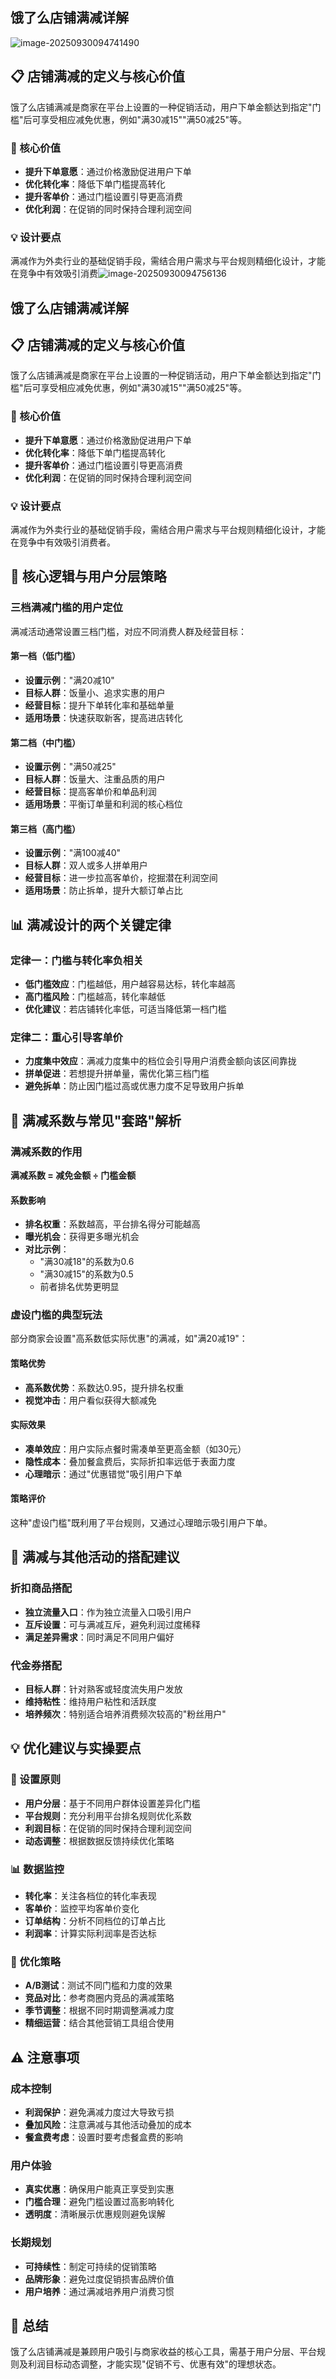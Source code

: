 ## 饿了么店铺满减详解

![image-20250930094741490](C:\Users\Administrator\AppData\Roaming\Typora\typora-user-images\image-20250930094741490.png)

## 📋 店铺满减的定义与核心价值

饿了么店铺满减是商家在平台上设置的一种促销活动，用户下单金额达到指定"门槛"后可享受相应减免优惠，例如"满30减15""满50减25"等。

### 🎯 核心价值

- **提升下单意愿**：通过价格激励促进用户下单
- **优化转化率**：降低下单门槛提高转化
- **提升客单价**：通过门槛设置引导更高消费
- **优化利润**：在促销的同时保持合理利润空间

### 💡 设计要点

满减作为外卖行业的基础促销手段，需结合用户需求与平台规则精细化设计，才能在竞争中有效吸引消费![image-20250930094756136](C:\Users\Administrator\AppData\Roaming\Typora\typora-user-images\image-20250930094756136.png)

## 饿了么店铺满减详解

## 📋 店铺满减的定义与核心价值

饿了么店铺满减是商家在平台上设置的一种促销活动，用户下单金额达到指定"门槛"后可享受相应减免优惠，例如"满30减15""满50减25"等。

### 🎯 核心价值

- **提升下单意愿**：通过价格激励促进用户下单
- **优化转化率**：降低下单门槛提高转化
- **提升客单价**：通过门槛设置引导更高消费
- **优化利润**：在促销的同时保持合理利润空间

### 💡 设计要点

满减作为外卖行业的基础促销手段，需结合用户需求与平台规则精细化设计，才能在竞争中有效吸引消费者。

## 🎯 核心逻辑与用户分层策略

### 三档满减门槛的用户定位

满减活动通常设置三档门槛，对应不同消费人群及经营目标：

#### 第一档（低门槛）

- **设置示例**："满20减10"
- **目标人群**：饭量小、追求实惠的用户
- **经营目标**：提升下单转化率和基础单量
- **适用场景**：快速获取新客，提高进店转化

#### 第二档（中门槛）

- **设置示例**："满50减25"
- **目标人群**：饭量大、注重品质的用户
- **经营目标**：提高客单价和单品利润
- **适用场景**：平衡订单量和利润的核心档位

#### 第三档（高门槛）

- **设置示例**："满100减40"
- **目标人群**：双人或多人拼单用户
- **经营目标**：进一步拉高客单价，挖掘潜在利润空间
- **适用场景**：防止拆单，提升大额订单占比

## 📊 满减设计的两个关键定律

### 定律一：门槛与转化率负相关

- **低门槛效应**：门槛越低，用户越容易达标，转化率越高
- **高门槛风险**：门槛越高，转化率越低
- **优化建议**：若店铺转化率低，可适当降低第一档门槛

### 定律二：重心引导客单价

- **力度集中效应**：满减力度集中的档位会引导用户消费金额向该区间靠拢
- **拼单促进**：若想提升拼单量，需优化第三档门槛
- **避免拆单**：防止因门槛过高或优惠力度不足导致用户拆单

## 🔢 满减系数与常见"套路"解析

### 满减系数的作用

**满减系数 = 减免金额 ÷ 门槛金额**

#### 系数影响

- **排名权重**：系数越高，平台排名得分可能越高
- **曝光机会**：获得更多曝光机会
- **对比示例**： 
  - "满30减18"的系数为0.6
  - "满30减15"的系数为0.5
  - 前者排名优势更明显

### 虚设门槛的典型玩法

部分商家会设置"高系数低实际优惠"的满减，如"满20减19"：

#### 策略优势

- **高系数优势**：系数达0.95，提升排名权重
- **视觉冲击**：用户看似获得大额减免

#### 实际效果

- **凑单效应**：用户实际点餐时需凑单至更高金额（如30元）
- **隐性成本**：叠加餐盒费后，实际折扣率远低于表面力度
- **心理暗示**：通过"优惠错觉"吸引用户下单

#### 策略评价

这种"虚设门槛"既利用了平台规则，又通过心理暗示吸引用户下单。

## 🤝 满减与其他活动的搭配建议

### 折扣商品搭配

- **独立流量入口**：作为独立流量入口吸引用户
- **互斥设置**：可与满减互斥，避免利润过度稀释
- **满足差异需求**：同时满足不同用户偏好

### 代金券搭配

- **目标人群**：针对熟客或轻度流失用户发放
- **维持粘性**：维持用户粘性和活跃度
- **培养频次**：特别适合培养消费频次较高的"粉丝用户"

## 💡 优化建议与实操要点

### 🎯 设置原则

- **用户分层**：基于不同用户群体设置差异化门槛
- **平台规则**：充分利用平台排名规则优化系数
- **利润目标**：在促销的同时保持合理利润空间
- **动态调整**：根据数据反馈持续优化策略

### 📊 数据监控

- **转化率**：关注各档位的转化率表现
- **客单价**：监控平均客单价变化
- **订单结构**：分析不同档位的订单占比
- **利润率**：计算实际利润率是否达标

### 🔄 优化策略

- **A/B测试**：测试不同门槛和力度的效果
- **竞品对比**：参考商圈内竞品的满减策略
- **季节调整**：根据不同时期调整满减力度
- **精细运营**：结合其他营销工具组合使用

## ⚠️ 注意事项

### 成本控制

- **利润保护**：避免满减力度过大导致亏损
- **叠加风险**：注意满减与其他活动叠加的成本
- **餐盒费考虑**：设置时要考虑餐盒费的影响

### 用户体验

- **真实优惠**：确保用户能真正享受到实惠
- **门槛合理**：避免门槛设置过高影响转化
- **透明度**：清晰展示优惠规则避免误解

### 长期规划

- **可持续性**：制定可持续的促销策略
- **品牌形象**：避免过度促销损害品牌价值
- **用户培养**：通过满减培养用户消费习惯

## 🎯 总结

饿了么店铺满减是兼顾用户吸引与商家收益的核心工具，需基于用户分层、平台规则及利润目标动态调整，才能实现"促销不亏、优惠有效"的理想状态。